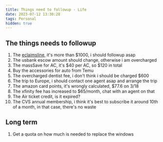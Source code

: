 ```yaml
---
title: Things need to followup - Life
date: 2023-07-12 13:30:28
tags: Personal
hidden: true
---
```


## The things needs to followup

1. The [eclaimsline](https://www.eclaimsline.com/existing-claim), it's more than $1000, i should followup asap
2. The usbank escow amount should change, otherwise i am overcharged
3. The massSave for AC, it's $40 per AC, so $120 in total
4. Buy the accessories for auto from Temu
5. The overcharged dentist fee, i don't think i should be charged $600
6. The trip to Europe, i should contact one agent asap and arrange the trip
7. The amazon card points, it's wrongly calculated, $77.6 on 3/18
8. The xfinity fee has increased to $65/month, chat with an agent on that
9. The Air ticket credit, is it expired?
10. The CVS annual membership, i think it's best to subscribe it around 10th of a month, in that case, there's no waste

## Long term

1. Get a quota on how much is needed to replace the windows
